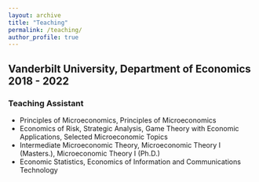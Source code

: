 ```yaml
---
layout: archive
title: "Teaching"
permalink: /teaching/
author_profile: true
---
```


## Vanderbilt University, Department of Economics 2018 - 2022

### Teaching Assistant
* Principles of Microeconomics, Principles of Microeconomics
* Economics of Risk, Strategic Analysis, Game Theory with Economic Applications, Selected Microeconomic Topics
* Intermediate Microeconomic Theory, Microeconomic Theory I (Masters.), Microeconomic Theory I (Ph.D.)
* Economic Statistics, Economics of Information and Communications Technology
